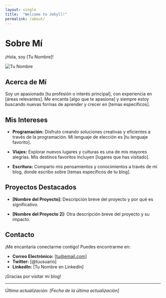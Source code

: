 ```yaml
---
layout: single
title:  "Welcome to Jekyll!"
permalink: /about/
---
```


# Sobre Mí

¡Hola, soy [Tu Nombre]!

![Tu Nombre](enlace-a-tu-imagen.jpg)

## Acerca de Mí

Soy un apasionado [tu profesión o interés principal], con experiencia en [áreas relevantes]. Me encanta [algo que te apasiona] y siempre estoy buscando nuevas formas de aprender y crecer en [temas específicos].

## Mis Intereses

- **Programación:** Disfruto creando soluciones creativas y eficientes a través de la programación. Mi lenguaje de elección es [tu lenguaje favorito].
  
- **Viajes:** Explorar nuevos lugares y culturas es una de mis mayores alegrías. Mis destinos favoritos incluyen [lugares que has visitado].

- **Escritura:** Comparto mis pensamientos y conocimientos a través de mi blog, donde escribo sobre [temas específicos de tu blog].

## Proyectos Destacados

- **[Nombre del Proyecto]:** Descripción breve del proyecto y por qué es significativo.

- **[Nombre del Proyecto 2]:** Otra descripción breve del proyecto y su impacto.

## Contacto

¡Me encantaría conectarme contigo! Puedes encontrarme en:

- **Correo Electrónico:** [tu@email.com]
- **Twitter:** [@tuusuario]
- **LinkedIn:** [Tu Nombre en LinkedIn]

¡Gracias por visitar mi blog!

---

*Última actualización: [Fecha de la última actualización]*
